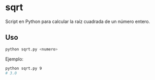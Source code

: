 # sqrt
Script en Python para calcular la raíz cuadrada de un número entero.

## Uso

```bash
python sqrt.py <numero>
```

Ejemplo:

```bash
python sqrt.py 9
# 3.0
```
